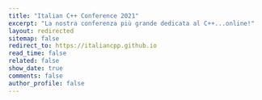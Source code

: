 ```yaml
---
title: "Italian C++ Conference 2021"
excerpt: "La nostra conferenza più grande dedicata al C++...online!"
layout: redirected
sitemap: false
redirect_to: https://italiancpp.github.io
read_time: false
related: false
show_date: true
comments: false
author_profile: false
---
```


